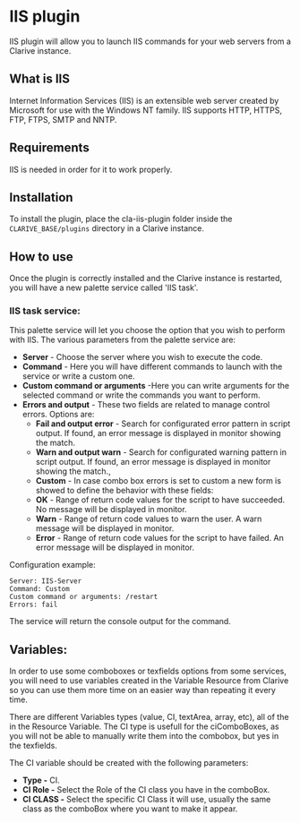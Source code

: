 
# IIS plugin

IIS plugin will allow you to launch IIS commands for your web servers from a Clarive instance.

## What is IIS

Internet Information Services (IIS) is an extensible web server created by Microsoft for use with the Windows NT family.
IIS supports HTTP, HTTPS, FTP, FTPS, SMTP and NNTP.

## Requirements

IIS is needed in order for it to work properly.

## Installation

To install the plugin, place the cla-iis-plugin folder inside the `CLARIVE_BASE/plugins`
directory in a Clarive instance.

## How to use

Once the plugin is correctly installed and the Clarive instance is restarted, you will have a new palette service called 'IIS task'.

### IIS task service:

This palette service will let you choose the option that you wish to perform with IIS.
The various parameters from the palette service are:

- **Server** - Choose the server where you wish to execute the code.
- **Command** - Here you will have different commands to launch with the service or write a custom one.
- **Custom command or arguments** -Here you can write arguments for the selected command or write the commands you want to perform.
- **Errors and output** - These two fields are related to manage control errors. Options are:
   - **Fail and output error** - Search for configurated error pattern in script output. If found, an error message is displayed in monitor showing the match.
   - **Warn and output warn** - Search for configurated warning pattern in script output. If found, an error message is displayed in monitor showing the match.,
   - **Custom** - In case combo box errors is set to custom a new form is showed to define the behavior with these fields:
   - **OK** - Range of return code values for the script to have succeeded. No message will be displayed in monitor.
   - **Warn** - Range of return code values to warn the user. A warn message will be displayed in monitor.
   - **Error** - Range of return code values for the script to have failed. An error message will be displayed in monitor.


Configuration example:

    Server: IIS-Server
    Command: Custom
    Custom command or arguments: /restart
    Errors: fail

The service will return the console output for the command.

## Variables:

In order to use some comboboxes or texfields options from some services, you will need to use variables created in the Variable Resource from Clarive so you can use them more time on an easier way than repeating it every time.

There are different Variables types (value, CI, textArea, array, etc), all of the in the Resource Variable. The CI type is usefull for the ciComboBoxes, as you will not be able to manually write them into the combobox, but yes in the texfields.

The CI variable should be created with the following parameters:

- **Type -** CI. 
- **CI Role -** Select the Role of the CI class you have in the comboBox. 
- **CI CLASS -** Select the specific CI Class it will use, usually the same class as the comboBox where you want to make it appear.
